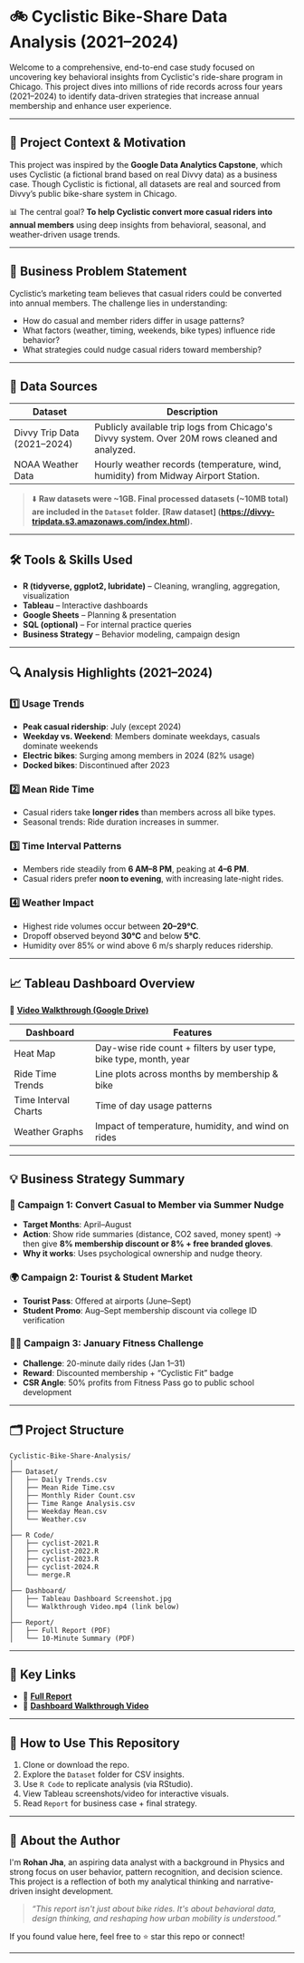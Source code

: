 # 🚲 Cyclistic Bike-Share Data Analysis (2021–2024)

Welcome to a comprehensive, end-to-end case study focused on uncovering key behavioral insights from Cyclistic's ride-share program in Chicago. This project dives into millions of ride records across four years (2021–2024) to identify data-driven strategies that increase annual membership and enhance user experience.

---

## 📌 Project Context & Motivation

This project was inspired by the **Google Data Analytics Capstone**, which uses Cyclistic (a fictional brand based on real Divvy data) as a business case. Though Cyclistic is fictional, all datasets are real and sourced from Divvy’s public bike-share system in Chicago.

📊 The central goal? **To help Cyclistic convert more casual riders into annual members** using deep insights from behavioral, seasonal, and weather-driven usage trends.

---

## 💼 Business Problem Statement

Cyclistic’s marketing team believes that casual riders could be converted into annual members. The challenge lies in understanding:

* How do casual and member riders differ in usage patterns?
* What factors (weather, timing, weekends, bike types) influence ride behavior?
* What strategies could nudge casual riders toward membership?

---

## 📂 Data Sources

| Dataset                     | Description                                                                                   |
| --------------------------- | --------------------------------------------------------------------------------------------- |
| Divvy Trip Data (2021–2024) | Publicly available trip logs from Chicago's Divvy system. Over 20M rows cleaned and analyzed. |
| NOAA Weather Data           | Hourly weather records (temperature, wind, humidity) from Midway Airport Station.             |

> ⬇️ **Raw datasets were \~1GB. Final processed datasets (\~10MB total) are included in the `Dataset` folder.**
> **[Raw dataset] (https://divvy-tripdata.s3.amazonaws.com/index.html).**

---

## 🛠️ Tools & Skills Used

* **R (tidyverse, ggplot2, lubridate)** – Cleaning, wrangling, aggregation, visualization
* **Tableau** – Interactive dashboards
* **Google Sheets** – Planning & presentation
* **SQL (optional)** – For internal practice queries
* **Business Strategy** – Behavior modeling, campaign design

---

## 🔍 Analysis Highlights (2021–2024)

### 1️⃣ Usage Trends

* **Peak casual ridership**: July (except 2024)
* **Weekday vs. Weekend**: Members dominate weekdays, casuals dominate weekends
* **Electric bikes**: Surging among members in 2024 (82% usage)
* **Docked bikes**: Discontinued after 2023

### 2️⃣ Mean Ride Time

* Casual riders take **longer rides** than members across all bike types.
* Seasonal trends: Ride duration increases in summer.

### 3️⃣ Time Interval Patterns

* Members ride steadily from **6 AM–8 PM**, peaking at **4–6 PM**.
* Casual riders prefer **noon to evening**, with increasing late-night rides.

### 4️⃣ Weather Impact

* Highest ride volumes occur between **20–29°C**.
* Dropoff observed beyond **30°C** and below **5°C**.
* Humidity over 85% or wind above 6 m/s sharply reduces ridership.

---

## 📈 Tableau Dashboard Overview

🔗 **[Video Walkthrough (Google Drive)](https://drive.google.com/file/d/1bbQvFRJ6trD9dfYsgzhKXg4Z4KxpQUa9/view?usp=sharing)**

| Dashboard            | Features                                                           |
| -------------------- | ------------------------------------------------------------------ |
| Heat Map             | Day-wise ride count + filters by user type, bike type, month, year |
| Ride Time Trends     | Line plots across months by membership & bike                      |
| Time Interval Charts | Time of day usage patterns                                         |
| Weather Graphs       | Impact of temperature, humidity, and wind on rides                 |

---

## 💡 Business Strategy Summary

### 🎯 Campaign 1: Convert Casual to Member via Summer Nudge

* **Target Months**: April–August
* **Action**: Show ride summaries (distance, CO2 saved, money spent) → then give **8% membership discount or 8% + free branded gloves**.
* **Why it works**: Uses psychological ownership and nudge theory.

### 🌍 Campaign 2: Tourist & Student Market

* **Tourist Pass**: Offered at airports (June–Sept)
* **Student Promo**: Aug–Sept membership discount via college ID verification

### 🏋️‍♂️ Campaign 3: January Fitness Challenge

* **Challenge**: 20-minute daily rides (Jan 1–31)
* **Reward**: Discounted membership + “Cyclistic Fit” badge
* **CSR Angle**: 50% profits from Fitness Pass go to public school development

---

## 🗂️ Project Structure

```
Cyclistic-Bike-Share-Analysis/
│
├── Dataset/
│   ├── Daily Trends.csv
│   ├── Mean Ride Time.csv
│   ├── Monthly Rider Count.csv
│   ├── Time Range Analysis.csv
│   ├── Weekday Mean.csv
│   └── Weather.csv
│
├── R Code/
│   ├── cyclist-2021.R
│   ├── cyclist-2022.R
│   ├── cyclist-2023.R
│   ├── cyclist-2024.R
│   └── merge.R
│
├── Dashboard/
│   ├── Tableau Dashboard Screenshot.jpg
│   └── Walkthrough Video.mp4 (link below)
│
├── Report/
│   ├── Full Report (PDF)
│   └── 10-Minute Summary (PDF)
```

---

## 📎 Key Links

* 📘 **[Full Report](https://drive.google.com/file/d/1fN34FFa4RSH2AJX2jWp9xAJYI0lxEYzl/view?usp=sharing)**
* 🎥 **[Dashboard Walkthrough Video](https://drive.google.com/file/d/1bbQvFRJ6trD9dfYsgzhKXg4Z4KxpQUa9/view?usp=sharing)**

---

## 🚀 How to Use This Repository

1. Clone or download the repo.
2. Explore the `Dataset` folder for CSV insights.
3. Use `R Code` to replicate analysis (via RStudio).
4. View Tableau screenshots/video for interactive visuals.
5. Read `Report` for business case + final strategy.

---

## 👤 About the Author

I'm **Rohan Jha**, an aspiring data analyst with a background in Physics and strong focus on user behavior, pattern recognition, and decision science. This project is a reflection of both my analytical thinking and narrative-driven insight development.

> *“This report isn't just about bike rides. It's about behavioral data, design thinking, and reshaping how urban mobility is understood.”*

If you found value here, feel free to ⭐ star this repo or connect!

---
